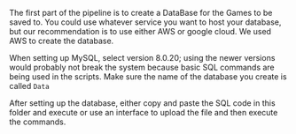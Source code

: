  
The first part of the pipeline is to create a DataBase for the Games to be saved to. You could use whatever service you want to host your database, but our recommendation is to use either AWS or google cloud. We used AWS to create the database. 

When setting up MySQL, select version 8.0.20; using the newer versions would probably not break the system because basic SQL commands are being used in the scripts. Make sure the name of the database you create is called `Data`

After setting up the database, either copy and paste the SQL code in this folder and execute or use an interface to upload the file and then execute the commands.
